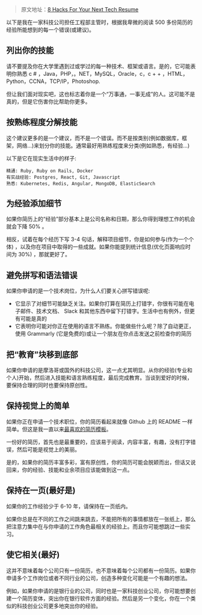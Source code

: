 > 原文地址：[8 Hacks For Your Next Tech Resume](https://dev.to/gemography/common-mistakes-in-dev-cvs-2a17)

以下是我在一家科技公司担任工程部主管时，根据我卑微的阅读 500 多份简历的经验所能想到的每一个错误(或建议)。

## 列出你的技能

请不要提及你在大学里遇到过或学过的每一种技术、框架或语言。是的，它可能表明你熟悉 c # ，Java，PHP，。NET，MySQL，Oracle，c，c + + ，HTML，Python，CCNA，TCP/IP，Photoshop.

但让我们面对现实吧，这也标志着你是一个“万事通，一事无成”的人。这可能不是真的，但是它伤害你比帮助你更多。

## 按熟练程度分解技能

这个建议更多的是一个建议，而不是一个错误。而不是按类别(例如数据库，框架，网络...)来划分你的技能。通常最好用熟练程度来分类(例如熟悉，有经验...)

以下是它在现实生活中的样子:

```shell
精通: Ruby, Ruby on Rails, Docker
有实战经验: Postgres, React, Git, Javascript
熟悉: Kubernetes, Redis, Angular, MongoDB, ElasticSearch
```

## 为经验添加细节

如果你简历上的“经验”部分基本上是公司名称和日期，那么你得到理想工作的机会就会下降 50% 。

相反，试着在每个经历下写 3-4 句话，解释项目细节，你是如何参与(作为一个个体) ，以及你在项目中取得的一些成就。如果你能提到统计信息(优化页面响应时间为 30%) ，那就更好了。

## 避免拼写和语法错误

如果你申请的是一个技术岗位，为什么人们要关心拼写错误呢:

-   它显示了对细节可能缺乏关注。如果你打算在简历上打错字，你很有可能在电子邮件、技术文档、 Slack 和其他东西中留下打错字。生活中也有例外，但更有可能是真的
-   它表明你可能对你正在使用的语言不熟练。你能做些什么呢？除了自动更正，使用 Grammarly (它是免费的)或让一个朋友在你点击发送之前检查你的简历

## 把“教育”块移到底部

如果你申请的是摩洛哥或国外的科技公司，这一点尤其明显。从你的经验(专业和个人)开始，然后进入技能和语言熟练程度，最后完成教育。当谈到爱好的时候，要保持合理的同时也要保持原创性。

## 保持视觉上的简单

如果你正在申请一个技术职位，你的简历看起来就像 Github 上的 README 一样简单。但这是我一直以来[最喜欢的简历模板](https://www.overleaf.com/articles/joshua-taylor-eppinettes-resume/wcsdpbkfmstz)。

一份好的简历，首先也是最重要的，应该易于阅读，内容丰富，有趣，没有打字错误，然后可能是视觉上的美丽。

是的，如果你的简历丰富多彩，富有原创性，你的简历可能会脱颖而出，但话又说回来，你的经验、技能和业余项目应该能做到这一点。

## 保持在一页(最好是)

如果你的工作经验少于 6-10 年，请保持在一页纸内。

如果你总是在不同的工作之间跳来跳去，不能把所有的事情都放在一张纸上，那么把注意力集中在与你申请的工作角色最相关的经验上。而且你可能想跳过一些实习。

## 使它相关(最好)

这并不意味着每个公司只有一份简历，也不意味着每个公司都有一份简历。如果你申请多个工作岗位或者不同行业的公司，创造多种变化可能是一个有趣的想法。

例如，如果你申请的是银行业的公司，同时也是一家科技创业公司，你可能想要创建一个简历变体，突出你在银行软件方面的经验。然后是另一个变化，你在一个类似的科技创业公司更多地突出你的经验。